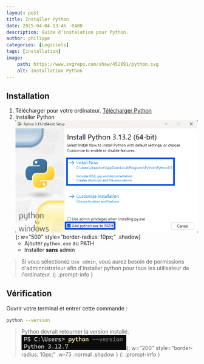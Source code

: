 ```yaml
---
layout: post
title: Installer Python
date: 2025-04-04 13:46 -0400
description: Guide d'instalation pour Python.
author: philippe
categories: [Logiciels]
tags: [installation]
image: 
    path: https://www.svgrepo.com/show/452091/python.svg
    alt: Installation Python
---
```


## Installation

1. Télécharger pour votre ordinateur. [Télécharger Python](https://www.python.org/downloads/)
1. Installer Python  
![python installer](/assets/img/installation/python/python_installer.png){: w="500" style="border-radius: 10px;" .shadow}  
    - Ajouter `python.exe` au PATH
    - Installer **sans** admin

>Si vous sélectionez `Use admin`, vous aurez besoin de permissions d'adminnistrateur afin d'installer python pour tous les utilisateur de l'ordinateur.
{: .prompt-info }

## Vérification

Ouvrir votre terminal et entrer cette commande :

```bash
python --version
```

> Python devrait retourner la version installé.  
![verification img](/assets/img/installation/python/verification.png){: w="200" style="border-radius: 10px;" .w-75 .normal .shadow }
{: .prompt-info }
